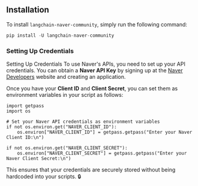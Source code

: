 ## Installation
To install `langchain-naver-community`, simply run the following command:
```python
pip install -U langchain-naver-community
```
### Setting Up Credentials
Setting Up Credentials
To use Naver's APIs, you need to set up your API credentials. You can obtain a **Naver API Key** by signing up at the [Naver Developers](https://developers.naver.com/main/) website and creating an application.

Once you have your **Client ID** and **Client Secret**, you can set them as environment variables in your script as follows:
```
import getpass
import os

# Set your Naver API credentials as environment variables
if not os.environ.get("NAVER_CLIENT_ID"):
    os.environ["NAVER_CLIENT_ID"] = getpass.getpass("Enter your Naver Client ID:\n")

if not os.environ.get("NAVER_CLIENT_SECRET"):
    os.environ["NAVER_CLIENT_SECRET"] = getpass.getpass("Enter your Naver Client Secret:\n")

```
This ensures that your credentials are securely stored without being hardcoded into your scripts. 🔒